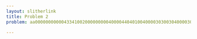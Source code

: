 ```yaml
---
layout: slitherlink
title: Problem 2
problem: aa0000000000043341002000000000400004404010040000303003040000300204034000010000000004004241400000000000

---
```

